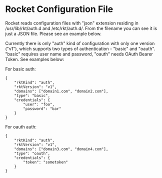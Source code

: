 # Rocket Configuration File

Rocket reads configuration files with "json" extension residing in
/usr/lib/rkt/auth.d and /etc/rkt/auth.d/. From the filename you can
see it is just a JSON file. Please see an example below.

Currently there is only "auth" kind of configuration with only one
version ("v1"), which supports two types of authentication - "basic"
and "oauth". "basic" requires user name and password, "oauth" needs
OAuth Bearer Token. See examples below:

For basic auth:
```
{
	"rktKind": "auth",
	"rktVersion": "v1",
	"domains": ["domain1.com", "domain2.com"],
	"type": "basic",
	"credentials": {
		"user": "foo",
		"password": "bar"
	}
}
```

For oauth auth:
```
{
	"rktKind": "auth",
	"rktVersion": "v1",
	"domains": ["domain3.com", "domain4.com"],
	"type": "oauth",
	"credentials": {
		"token": "sometoken"
	}
}
```
